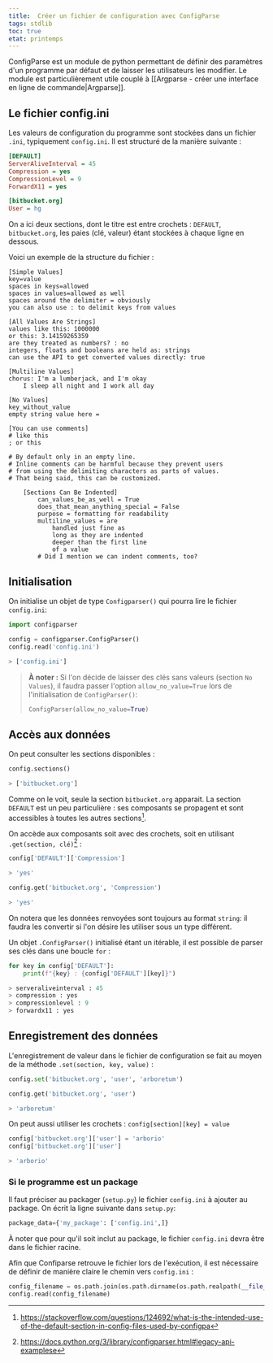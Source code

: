 ```yaml
---
title:  Créer un fichier de configuration avec ConfigParse
tags: stdlib
toc: true
etat: printemps
--- 
```


ConfigParse est un module de python permettant de définir des paramètres d'un programme par défaut et de laisser les utilisateurs les modifier. Le module est particulièrement utile couplé à [[Argparse - créer une interface en ligne de commande\|Argparse]].

## Le fichier config.ini

Les valeurs de configuration du programme sont stockées dans un fichier `.ini`, typiquement `config.ini`. Il est structuré de la manière suivante :

```ini
[DEFAULT]
ServerAliveInterval = 45
Compression = yes
CompressionLevel = 9
ForwardX11 = yes

[bitbucket.org]
User = hg
````

On a ici deux sections, dont le titre est entre crochets : `DEFAULT`, `bitbucket.org`, les paies (clé, valeur) étant stockées à chaque ligne en dessous.

Voici un exemple de la structure du fichier :

```
[Simple Values]
key=value
spaces in keys=allowed
spaces in values=allowed as well
spaces around the delimiter = obviously
you can also use : to delimit keys from values

[All Values Are Strings]
values like this: 1000000
or this: 3.14159265359
are they treated as numbers? : no
integers, floats and booleans are held as: strings
can use the API to get converted values directly: true

[Multiline Values]
chorus: I'm a lumberjack, and I'm okay
    I sleep all night and I work all day

[No Values]
key_without_value
empty string value here =

[You can use comments]
# like this
; or this

# By default only in an empty line.
# Inline comments can be harmful because they prevent users
# from using the delimiting characters as parts of values.
# That being said, this can be customized.

    [Sections Can Be Indented]
        can_values_be_as_well = True
        does_that_mean_anything_special = False
        purpose = formatting for readability
        multiline_values = are
            handled just fine as
            long as they are indented
            deeper than the first line
            of a value
        # Did I mention we can indent comments, too?
```


## Initialisation

On initialise un objet de type `Configparser()` qui pourra lire le fichier `config.ini`:

```python
import configparser

config = configparser.ConfigParser()
config.read('config.ini')

> ['config.ini']
````

> **À noter :**
> Si l'on décide de laisser des clés sans valeurs (section `No Values`), il faudra passer l'option `allow_no_value=True` lors de l'initialisation de `ConfigParser()`:
>
>  ```python
>  ConfigParser(allow_no_value=True)
>  ````

## Accès aux données

On peut consulter les sections disponibles :

```python
config.sections()

> ['bitbucket.org']
````

Comme on le voit, seule la section `bitbucket.org` apparait. La section `DEFAULT` est un peu particulière : ses composants se propagent et sont accessibles à toutes les autres sections[^1].

[^1]: https://stackoverflow.com/questions/124692/what-is-the-intended-use-of-the-default-section-in-config-files-used-by-configpa

On accède aux composants soit avec des crochets, soit en utilisant `.get(section, clé)`[^2] :

[^2]: https://docs.python.org/3/library/configparser.html#legacy-api-examplese

```python
config['DEFAULT']['Compression']

> 'yes'

config.get('bitbucket.org', 'Compression')

> 'yes'
```

On notera que les données renvoyées sont toujours au format `string`: il faudra les convertir si l'on désire les utiliser sous un type différent.

Un objet `.ConfigParser()` initialisé étant un itérable, il est possible de parser ses clés dans une boucle `for` :

```python
for key in config['DEFAULT']:
    print(f"{key} : {config['DEFAULT'][key]}")

> serveraliveinterval : 45
> compression : yes
> compressionlevel : 9
> forwardx11 : yes
```

## Enregistrement des données

L'enregistrement de valeur dans le fichier de configuration se fait au moyen de la méthode `.set(section, key, value)` :

```python
config.set('bitbucket.org', 'user', 'arboretum')

config.get('bitbucket.org', 'user')

> 'arboretum'
`````

On peut aussi utiliser les crochets : `config[section][key] = value`

```python
config['bitbucket.org']['user'] = 'arborio'
config['bitbucket.org']['user']

> 'arborio'
```

### Si le programme est un package

Il faut préciser au packager (`setup.py`) le fichier `config.ini` à ajouter au package. On écrit la ligne suivante dans `setup.py`:

```python
package_data={'my_package': ['config.ini',]}
````

À noter que pour qu'il soit inclut au package, le fichier `config.ini` devra être dans le fichier racine.

Afin que Confiparse retrouve le fichier lors de l'exécution, il est nécessaire de définir de manière claire le chemin vers `config.ini` :

```python
config_filename = os.path.join(os.path.dirname(os.path.realpath(__file__)), 'config.ini')
config.read(config_filename)
`````
